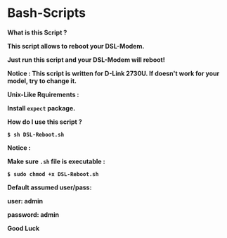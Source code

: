 Bash-Scripts
============

<b>What is this Script ?<b>

This script allows to reboot your DSL-Modem.

Just run this script and your DSL-Modem will reboot!


Notice : This script is written for D-Link 2730U. If doesn't work for your model, try to change it.

<b>Unix-Like Rquirements :<b>

Install `expect` package.

<b>How do I use this script ?<b>

`$ sh DSL-Reboot.sh`


Notice :

Make sure `.sh` file is executable :

`$ sudo chmod +x DSL-Reboot.sh`

Default assumed user/pass:

user: admin

password: admin


Good Luck
